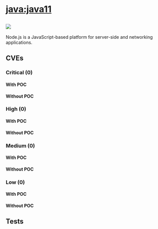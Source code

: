 # [java:java11](https://hub.docker.com/_/java?tab=tags)
![](https://img.shields.io/static/v1?label=tag&message=java11&color=blue)
---
<p>
Node.js is a JavaScript-based platform for server-side and networking applications.
</p>

## CVEs
### Critical (0)
#### With POC

#### Without POC


### High (0)
#### With POC

#### Without POC


### Medium (0)
#### With POC

#### Without POC


### Low (0)
#### With POC

#### Without POC


## Tests

